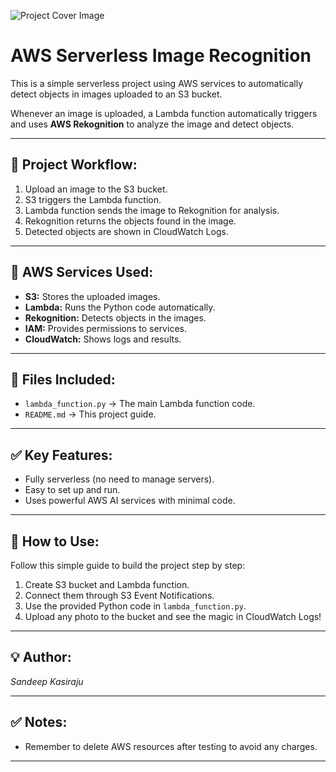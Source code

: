 ![Project Cover Image](https://github.com/your-username/aws-serverless-image-analyzer/blob/main/social-preview.png)

# AWS Serverless Image Recognition

This is a simple serverless project using AWS services to automatically detect objects in images uploaded to an S3 bucket.

Whenever an image is uploaded, a Lambda function automatically triggers and uses **AWS Rekognition** to analyze the image and detect objects.

---

## 🚀 Project Workflow:
1. Upload an image to the S3 bucket.
2. S3 triggers the Lambda function.
3. Lambda function sends the image to Rekognition for analysis.
4. Rekognition returns the objects found in the image.
5. Detected objects are shown in CloudWatch Logs.

---

## 📂 AWS Services Used:
- **S3:** Stores the uploaded images.
- **Lambda:** Runs the Python code automatically.
- **Rekognition:** Detects objects in the images.
- **IAM:** Provides permissions to services.
- **CloudWatch:** Shows logs and results.

---

## 📄 Files Included:
- `lambda_function.py` → The main Lambda function code.
- `README.md` → This project guide.

---

## ✅ Key Features:
- Fully serverless (no need to manage servers).
- Easy to set up and run.
- Uses powerful AWS AI services with minimal code.

---

## 📝 How to Use:
Follow this simple guide to build the project step by step:
1. Create S3 bucket and Lambda function.
2. Connect them through S3 Event Notifications.
3. Use the provided Python code in `lambda_function.py`.
4. Upload any photo to the bucket and see the magic in CloudWatch Logs!

---

## 💡 Author:
*Sandeep Kasiraju*

---

## ✅ Notes:
- Remember to delete AWS resources after testing to avoid any charges.

---

